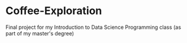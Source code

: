 # Coffee-Exploration
Final project for my Introduction to Data Science Programming class (as part of my master's degree)
